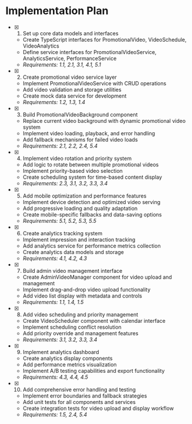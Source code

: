 # Implementation Plan

- [x] 1. Set up core data models and interfaces

  - Create TypeScript interfaces for PromotionalVideo, VideoSchedule, VideoAnalytics
  - Define service interfaces for PromotionalVideoService, AnalyticsService, PerformanceService
  - _Requirements: 1.1, 2.1, 3.1, 4.1, 5.1_

- [x] 2. Create promotional video service layer

  - Implement PromotionalVideoService with CRUD operations
  - Add video validation and storage utilities
  - Create mock data service for development
  - _Requirements: 1.2, 1.3, 1.4_

- [x] 3. Build PromotionalVideoBackground component

  - Replace current video background with dynamic promotional video system
  - Implement video loading, playback, and error handling
  - Add fallback mechanisms for failed video loads
  - _Requirements: 2.1, 2.2, 2.4, 5.4_

- [x] 4. Implement video rotation and priority system

  - Add logic to rotate between multiple promotional videos
  - Implement priority-based video selection
  - Create scheduling system for time-based content display
  - _Requirements: 2.3, 3.1, 3.2, 3.3, 3.4_

- [x] 5. Add mobile optimization and performance features

  - Implement device detection and optimized video serving
  - Add progressive loading and quality adaptation
  - Create mobile-specific fallbacks and data-saving options
  - _Requirements: 5.1, 5.2, 5.3, 5.5_

- [x] 6. Create analytics tracking system

  - Implement impression and interaction tracking
  - Add analytics service for performance metrics collection
  - Create analytics data models and storage
  - _Requirements: 4.1, 4.2, 4.3_

- [x] 7. Build admin video management interface

  - Create AdminVideoManager component for video upload and management
  - Implement drag-and-drop video upload functionality
  - Add video list display with metadata and controls
  - _Requirements: 1.1, 1.4, 1.5_

- [x] 8. Add video scheduling and priority management

  - Create VideoScheduler component with calendar interface
  - Implement scheduling conflict resolution
  - Add priority override and management features
  - _Requirements: 3.1, 3.2, 3.3, 3.4_

- [x] 9. Implement analytics dashboard

  - Create analytics display components
  - Add performance metrics visualization
  - Implement A/B testing capabilities and export functionality
  - _Requirements: 4.3, 4.4, 4.5_

- [x] 10. Add comprehensive error handling and testing

  - Implement error boundaries and fallback strategies
  - Add unit tests for all components and services
  - Create integration tests for video upload and display workflow
  - _Requirements: 1.5, 2.4, 5.4_

